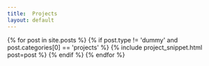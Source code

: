 ```yaml
---
title:  Projects
layout: default
---
```


<div class="ui hidden divider"></div>
<div class="ui items">
{% for post in site.posts %}
    {% if post.type != 'dummy' and post.categories[0] == 'projects' %}
        {% include project_snippet.html post=post %}
    {% endif %}
{% endfor %}
</div>
